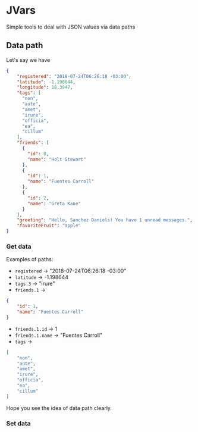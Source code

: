 # JVars
Simple tools to deal with JSON values via data paths

## Data path
Let's say we have
```json
{
    "registered": "2018-07-24T06:26:18 -03:00",
    "latitude": -1.198644,
    "longitude": 18.3947,
    "tags": [
      "non",
      "aute",
      "amet",
      "irure",
      "officia",
      "ea",
      "cillum"
    ],
    "friends": [
      {
        "id": 0,
        "name": "Holt Stewart"
      },
      {
        "id": 1,
        "name": "Fuentes Carroll"
      },
      {
        "id": 2,
        "name": "Greta Kane"
      }
    ],
    "greeting": "Hello, Sanchez Daniels! You have 1 unread messages.",
    "favoriteFruit": "apple"
}
```

### Get data
Examples of paths:
- `registered` -> "2018-07-24T06:26:18 -03:00"
- `latitude` -> -1.198644
- `tags.3` -> "irure"
- `friends.1` -> 
```json
{
    "id": 1,
    "name": "Fuentes Carroll"
}
```
- `friends.1.id` -> 1
- `friends.1.name` -> "Fuentes Carroll"
- `tags` ->
```json
[
    "non",
    "aute",
    "amet",
    "irure",
    "officia",
    "ea",
    "cillum"
]
```

Hope you see the idea of data path clearly.

### Set data